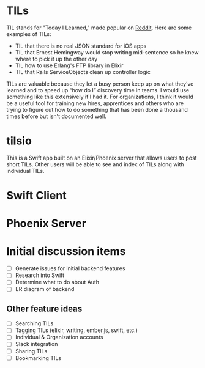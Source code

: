 # TILs

TIL stands for "Today I Learned," made popular on
[Reddit](https://www.reddit.com/r/todayilearned). Here are some examples of
TILs:

- TIL that there is no real JSON standard for iOS apps
- TIL that Ernest Hemingway would stop writing mid-sentence so he knew where to
  pick it up the other day
- TIL how to use Erlang's FTP library in Elixir
- TIL that Rails ServiceObjects clean up controller logic

TILs are valuable because they let a busy person keep up on what they’ve
learned and to speed up “how do I” discovery time in teams. I would use
something like this extensively if I had it. For organizations, I think it
would be a useful tool for training new hires, apprentices and others who are
trying to figure out how to do something that has been done a thousand times
before but isn't documented well.

# tilsio

This is a Swift app built on an Elixir/Phoenix server that allows users to post
short TILs. Other users will be able to see and index of TILs along with
individual TILs.

# Swift Client

# Phoenix Server

# Initial discussion items
- [ ] Generate issues for initial backend features
- [ ] Research into Swift
- [ ] Determine what to do about Auth
- [ ] ER diagram of backend

## Other feature ideas
- [ ] Searching TILs
- [ ] Tagging TILs (elixir, writing, ember.js, swift, etc.)
- [ ] Individual & Organization accounts
- [ ] Slack integration
- [ ] Sharing TILs
- [ ] Bookmarking TILs
